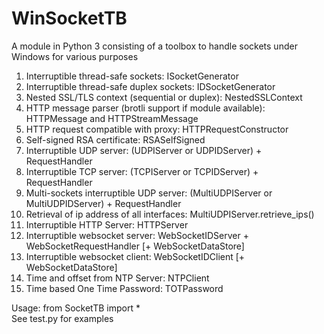 # WinSocketTB
A module in Python 3 consisting of a toolbox to handle sockets under Windows for various purposes

1. Interruptible thread-safe sockets: ISocketGenerator
2. Interruptible thread-safe duplex sockets: IDSocketGenerator
3. Nested SSL/TLS context (sequential or duplex): NestedSSLContext
4. HTTP message parser (brotli support if module available): HTTPMessage and HTTPStreamMessage
5. HTTP request compatible with proxy: HTTPRequestConstructor
6. Self-signed RSA certificate: RSASelfSigned
7. Interruptible UDP server: (UDPIServer or UDPIDServer) + RequestHandler
8. Interruptible TCP server: (TCPIServer or TCPIDServer) + RequestHandler
9. Multi-sockets interruptible UDP server: (MultiUDPIServer or MultiUDPIDServer) + RequestHandler
10. Retrieval of ip address of all interfaces: MultiUDPIServer.retrieve_ips()
11. Interruptible HTTP Server: HTTPServer
12. Interruptible websocket server: WebSocketIDServer + WebSocketRequestHandler [+ WebSocketDataStore]
13. Interruptible websocket client: WebSocketIDClient [+ WebSocketDataStore]
14. Time and offset from NTP Server: NTPClient
15. Time based One Time Password: TOTPassword

Usage: from SocketTB import *  
See test.py for examples
